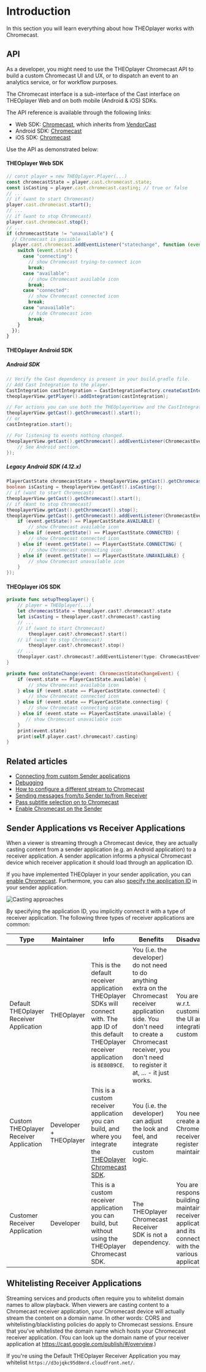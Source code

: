 # Introduction

In this section you will learn everything about how THEOplayer works with Chromecast.

## API

As a developer, you might need to use the THEOplayer Chromecast API to build a custom Chromecast UI and UX,
or to dispatch an event to an analytics service, or for workflow purposes.

The Chromecast interface is a sub-interface of the Cast interface on THEOplayer Web and on both mobile (Android & iOS) SDKs.

The API reference is available through the following links:

- Web SDK: [Chromecast](pathname:///theoplayer/v7/api-reference/web/interfaces/Chromecast.html), which inherits from [VendorCast](pathname:///theoplayer/v7/api-reference/web/interfaces/VendorCast.html)
- Android SDK: [Chromecast](pathname:///theoplayer/v7/api-reference/android/com/theoplayer/android/api/cast/chromecast/Chromecast.html)
- iOS SDK: [Chromecast](pathname:///theoplayer/v7/api-reference/ios/Protocols/Chromecast.html)

Use the API as demonstrated below:

#### THEOplayer Web SDK

```javascript
// const player = new THEOplayer.Player(...)
const chromecastState = player.cast.chromecast.state;
const isCasting = player.cast.chromecast.casting; // true or false
// ...
// if (want to start Chromecast)
player.cast.chromecast.start();
// ...
// if (want to stop Chromecast)
player.cast.chromecast.stop();
// ...
if (chromecastState != "unavailable") {
  // Chromecast is possible
  player.cast.chromecast.addEventListener("statechange", function (event) {
    switch (event.state) {
      case "connecting":
        // show Chromecast trying-to-connect icon
        break;
      case "available":
        // show Chromecast available icon
        break;
      case "connected":
        // show Chromecast connected icon
        break;
      case "unavailable":
        // hide Chromecast icon
        break;
    }
  });
}
```

#### THEOplayer Android SDK

##### Android SDK

```java
// Verify the Cast dependency is present in your build.gradle file.
// Add Cast Integration to the player.
CastIntegration castIntegration = CastIntegrationFactory.createCastIntegration(theoplayerView);
theoplayerView.getPlayer().addIntegration(castIntegration);

// For actions you can use both the THEOplayerView and the CastIntegration object.
theoplayerView.getCast().getChromecast().start();
// or
castIntegration.start();

// For listening to events nothing changed.
theoplayerView.getCast().getChromecast().addEventListener(ChromecastEventTypes.STATECHANGE, event -> {
    // See Android section.
});
```

##### Legacy Android SDK (4.12.x)

```java
PlayerCastState chromecastState = theoplayerView.getCast().getChromecast().getState();
boolean isCasting = theoplayerView.getCast().isCasting();
// if (want to start Chromecast)
theoplayerView.getCast().getChromecast().start();
// if (Want to stop Chromecast)
theoplayerView.getCast().getChromecast().stop();
theoplayerView.getCast().getChromecast().addEventListener(ChromecastEventTypes.STATECHANGE, event -> {
    if (event.getState() == PlayerCastState.AVAILABLE) {
        // show Chromecast available icon
    } else if (event.getState() == PlayerCastState.CONNECTED) {
        // show Chromecast connected icon
    } else if (event.getState() == PlayerCastState.CONNECTING) {
        // show Chromecast connecting icon
    } else if (event.getState() == PlayerCastState.UNAVAILABLE) {
        // show Chromecast unavailable icon
    }
});
```

#### THEOplayer iOS SDK

```swift
private func setupTheoplayer() {
    // player = THEOplayer(...)
    let chromecastState = theoplayer.cast?.chromecast?.state
    let isCasting = theoplayer.cast?.chromecast?.casting
    // ...
    // if (want to start Chromecast)
        theoplayer.cast?.chromecast?.start()
    // if (want to stop Chromecast)
        theoplayer.cast?.chromecast?.stop()
    // ...
    theoplayer.cast?.chromecast?.addEventListener(type: ChromecastEventTypes.STATE_CHANGE, listener: onStateChange)
}

private func onStateChange(event: ChromecastStateChangeEvent) {
    if (event.state == PlayerCastState.available) {
        // show Chromecast available icon
    } else if (event.state == PlayerCastState.connected) {
        // show Chromecast connected icon
    } else if (event.state == PlayerCastState.connecting) {
        // show Chromecast connecting icon
    } else if (event.state == PlayerCastState.unavailable) {
       // show Chromecast unavailable icon
    }
    print(event.state)
    print(self.player.cast?.chromecast?.casting)
}
```

## Related articles

- [Connecting from custom Sender applications](../../../how-to-guides/03-cast/01-chromecast/01-connecting-from-custom-sender-applications.md)
- [Debugging](../../../how-to-guides/03-cast/01-chromecast/02-debugging.md)
- [How to configure a different stream to Chromecast](../../../how-to-guides/03-cast/01-chromecast/03-how-to-configure-to-a-different-stream.md)
- [Sending messages from/to Sender to/from Receiver](../../../how-to-guides/03-cast/01-chromecast/04-sending-messages-from-to-sender-to-from-receiver.md)
- [Pass subtitle selection on to Chromecast](../../../how-to-guides/03-cast/01-chromecast/05-pass-subtitle-section-on-to-chromecast.md)
- [Enable Chromecast on the Sender](../../../how-to-guides/03-cast/01-chromecast/06-enable-chromecast-on-the-sender.md)

## Sender Applications vs Receiver Applications

When a viewer is streaming through a Chromecast device, they are actually casting content from a sender application (e.g. an Android application) to a receiver application. A sender application informs a physical Chromecast device which receiver application it should load through an application ID.

If you have implemented THEOplayer in your sender application, you can [enable Chromecast](../../../how-to-guides/03-cast/01-chromecast/06-enable-chromecast-on-the-sender.md). Furthermore, you can also [specify the application ID](../../../how-to-guides/03-cast/01-chromecast/06-enable-chromecast-on-the-sender.md#custom-receiver-app) in your sender application.

![Casting approaches](../../../assets/img/casting-approaches.png "Casting approaches")

By specifying the application ID, you implicitly connect it with a type of receiver application. The following three types of receiver applications are common:

| Type                                    | Maintainer             | Info                                                                                                                                                                                | Benefits                                                                                                                                                                                                      | Disadvantages                                                                                                                       |
|-----------------------------------------|------------------------|-------------------------------------------------------------------------------------------------------------------------------------------------------------------------------------|---------------------------------------------------------------------------------------------------------------------------------------------------------------------------------------------------------------|-------------------------------------------------------------------------------------------------------------------------------------|
| Default THEOplayer Receiver Application | THEOplayer             | This is the default receiver application THEOplayer SDKs will connect with. The app ID of this default THEOplayer receiver application is `8E80B9CE`.                               | You (i.e. the developer) do not need to do anything extra on the Chromecast receiver application side. You don't need to create a Chromecast receiver, you don't need to register it at, ... - it just works. | You are limited w.r.t. customizing the UI and integrating custom logic.                                                             |
| Custom THEOplayer Receiver Application  | Developer + THEOplayer | This is a custom receiver application you can build, and where you integrate the [THEOplayer Chromecast SDK](../../../getting-started/01-sdks/06-chromecast/00-getting-started.md). | You (i.e. the developer) can adjust the look and feel, and integrate custom logic.                                                                                                                            | You need to create a Chromecast receiver, register it, maintain it, ...                                                             |
| Customer Receiver Application           | Developer              | This is a custom receiver application you can build, but without using the THEOplayer Chromecast SDK.                                                                               | The THEOplayer Chromecast Receiver SDK is not a dependency.                                                                                                                                                   | You are responsible for building and maintaining the receiver application, and its connection with the various sender applications. |

## Whitelisting Receiver Applications

Streaming services and products often require you to whitelist domain names to allow playback.
When viewers are casting content to a Chromecast receiver application, your Chromecast device
will actually stream the content on a domain name. In other words: CORS and whitelisting/blacklisting policies do apply to Chromecast sessions.
Ensure that you've whitelisted the domain name which hosts your Chromecast receiver application. (You can look up the domain name of your receiver application at https://cast.google.com/publish/#/overview.)

If you're using the Default THEOplayer Receiver Application you may whitelist `https://d3ojqkc95d8mrd.cloudfront.net/`.
